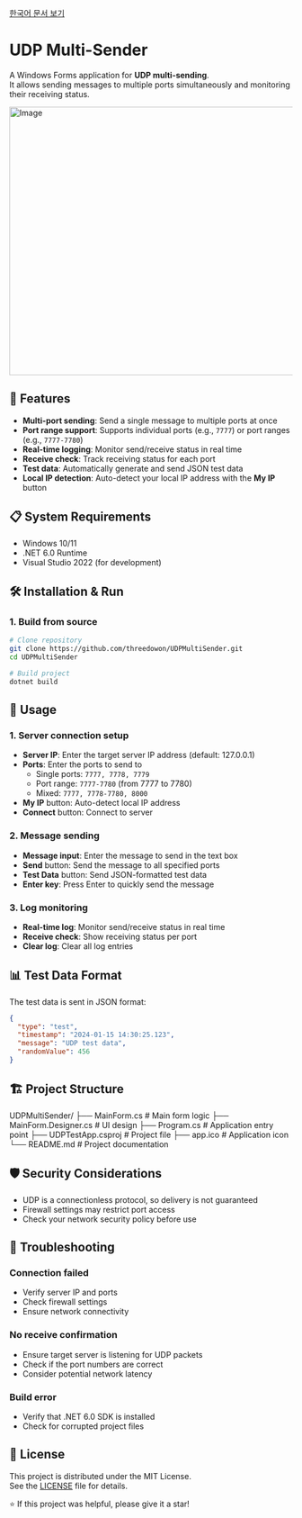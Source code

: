 [한국어 문서 보기](README_KR.md)

# UDP Multi-Sender

A Windows Forms application for **UDP multi-sending**.  
It allows sending messages to multiple ports simultaneously and monitoring their receiving status.

<img width="795" height="477" alt="Image" src="https://github.com/user-attachments/assets/dd0474f3-a342-4c02-8140-d3d36af927ca" />

## 🚀 Features

- **Multi-port sending**: Send a single message to multiple ports at once
- **Port range support**: Supports individual ports (e.g., `7777`) or port ranges (e.g., `7777-7780`)
- **Real-time logging**: Monitor send/receive status in real time
- **Receive check**: Track receiving status for each port
- **Test data**: Automatically generate and send JSON test data
- **Local IP detection**: Auto-detect your local IP address with the **My IP** button

## 📋 System Requirements

- Windows 10/11
- .NET 6.0 Runtime
- Visual Studio 2022 (for development)

## 🛠️ Installation & Run

### 1. Build from source

```bash
# Clone repository
git clone https://github.com/threedowon/UDPMultiSender.git
cd UDPMultiSender

# Build project
dotnet build
```
## 📖 Usage

### 1. Server connection setup
- **Server IP**: Enter the target server IP address (default: 127.0.0.1)  
- **Ports**: Enter the ports to send to  
  - Single ports: `7777, 7778, 7779`  
  - Port range: `7777-7780` (from 7777 to 7780)  
  - Mixed: `7777, 7778-7780, 8000`  
- **My IP** button: Auto-detect local IP address  
- **Connect** button: Connect to server  

### 2. Message sending
- **Message input**: Enter the message to send in the text box  
- **Send** button: Send the message to all specified ports  
- **Test Data** button: Send JSON-formatted test data  
- **Enter key**: Press Enter to quickly send the message  

### 3. Log monitoring
- **Real-time log**: Monitor send/receive status in real time  
- **Receive check**: Show receiving status per port  
- **Clear log**: Clear all log entries  


## 📊 Test Data Format

The test data is sent in JSON format:

```json
{
  "type": "test",
  "timestamp": "2024-01-15 14:30:25.123",
  "message": "UDP test data",
  "randomValue": 456
}
```

## 🏗️ Project Structure
UDPMultiSender/
├── MainForm.cs # Main form logic
├── MainForm.Designer.cs # UI design
├── Program.cs # Application entry point
├── UDPTestApp.csproj # Project file
├── app.ico # Application icon
└── README.md # Project documentation

## 🛡️ Security Considerations

- UDP is a connectionless protocol, so delivery is not guaranteed  
- Firewall settings may restrict port access  
- Check your network security policy before use  

## 🐛 Troubleshooting

### Connection failed
- Verify server IP and ports  
- Check firewall settings  
- Ensure network connectivity  

### No receive confirmation
- Ensure target server is listening for UDP packets  
- Check if the port numbers are correct  
- Consider potential network latency  

### Build error
- Verify that .NET 6.0 SDK is installed  
- Check for corrupted project files  

## 📝 License

This project is distributed under the MIT License.  
See the [LICENSE](LICENSE) file for details.

⭐ If this project was helpful, please give it a star!

